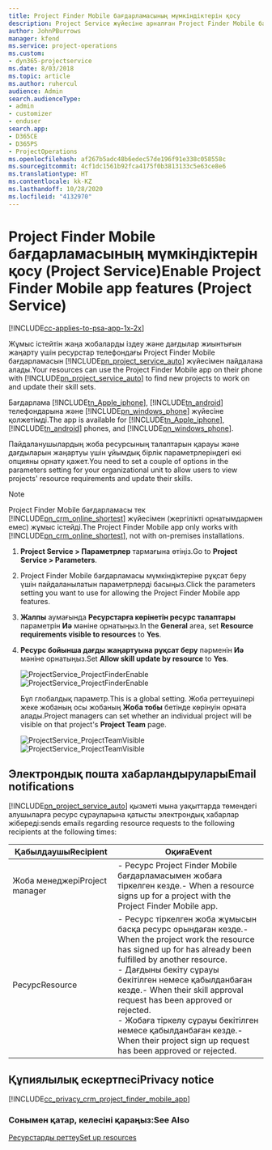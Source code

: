 ```yaml
---
title: Project Finder Mobile бағдарламасының мүмкіндіктерін қосу
description: Project Service жүйесіне арналған Project Finder Mobile бағдарламасы мүмкіндіктерін қосу жолы
author: JohnPBurrows
manager: kfend
ms.service: project-operations
ms.custom:
- dyn365-projectservice
ms.date: 8/03/2018
ms.topic: article
ms.author: ruhercul
audience: Admin
search.audienceType:
- admin
- customizer
- enduser
search.app:
- D365CE
- D365PS
- ProjectOperations
ms.openlocfilehash: af267b5adc48b6edec57de196f91e338c058558c
ms.sourcegitcommit: 4cf1dc1561b92fca4175f0b3813133c5e63ce8e6
ms.translationtype: HT
ms.contentlocale: kk-KZ
ms.lasthandoff: 10/28/2020
ms.locfileid: "4132970"
---
```

# <a name="enable-project-finder-mobile-app-features-project-service"></a><span data-ttu-id="72184-103">Project Finder Mobile бағдарламасының мүмкіндіктерін қосу (Project Service)</span><span class="sxs-lookup"><span data-stu-id="72184-103">Enable Project Finder Mobile app features (Project Service)</span></span>

[!INCLUDE[cc-applies-to-psa-app-1x-2x](../includes/cc-applies-to-psa-app-1x-2x.md)]

<span data-ttu-id="72184-104">Жұмыс істейтін жаңа жобаларды іздеу және дағдылар жиынтығын жаңарту үшін ресурстар телефондағы Project Finder Mobile бағдарламасын [!INCLUDE[pn_project_service_auto](../includes/pn-project-service-auto.md)] жүйесімен пайдалана алады.</span><span class="sxs-lookup"><span data-stu-id="72184-104">Your resources can use the Project Finder Mobile app on their phone with [!INCLUDE[pn_project_service_auto](../includes/pn-project-service-auto.md)] to find new projects to work on and update their skill sets.</span></span>  
  
 <span data-ttu-id="72184-105">Бағдарлама [!INCLUDE[tn_Apple_iphone](../includes/tn-apple-iphone.md)], [!INCLUDE[tn_android](../includes/tn-android.md)] телефондарына және [!INCLUDE[pn_windows_phone](../includes/pn-windows-phone.md)] жүйесіне қолжетімді.</span><span class="sxs-lookup"><span data-stu-id="72184-105">The app is available for [!INCLUDE[tn_Apple_iphone](../includes/tn-apple-iphone.md)], [!INCLUDE[tn_android](../includes/tn-android.md)] phones, and [!INCLUDE[pn_windows_phone](../includes/pn-windows-phone.md)].</span></span>  
  
 <span data-ttu-id="72184-106">Пайдаланушылардың жоба ресурсының талаптарын қарауы және дағдыларын жаңартуы үшін ұйымдық бірлік параметрлеріндегі екі опцияны орнату қажет.</span><span class="sxs-lookup"><span data-stu-id="72184-106">You need to set a couple of options in the parameters setting for your organizational unit to allow users to view projects' resource requirements and update their skills.</span></span>  
  
> [!NOTE]
>  <span data-ttu-id="72184-107">Project Finder Mobile бағдарламасы тек [!INCLUDE[pn_crm_online_shortest](../includes/pn-crm-online-shortest.md)] жүйесімен (жергілікті орнатымдармен емес) жұмыс істейді.</span><span class="sxs-lookup"><span data-stu-id="72184-107">The Project Finder Mobile app only works with [!INCLUDE[pn_crm_online_shortest](../includes/pn-crm-online-shortest.md)], not with on-premises installations.</span></span>  
  
1. <span data-ttu-id="72184-108">**Project Service > Параметрлер** тармағына өтіңіз.</span><span class="sxs-lookup"><span data-stu-id="72184-108">Go to **Project Service > Parameters**.</span></span>  
  
2. <span data-ttu-id="72184-109">Project Finder Mobile бағдарламасы мүмкіндіктеріне рұқсат беру үшін пайдаланылатын параметрлерді басыңыз.</span><span class="sxs-lookup"><span data-stu-id="72184-109">Click the parameters setting you want to use for allowing the Project Finder Mobile app features.</span></span>  
  
3. <span data-ttu-id="72184-110">**Жалпы** аумағында **Ресурстарға көрінетін ресурс талаптары** параметрін **Иә** мәніне орнатыңыз.</span><span class="sxs-lookup"><span data-stu-id="72184-110">In the **General** area, set **Resource requirements visible to resources** to **Yes**.</span></span>  
  
4. <span data-ttu-id="72184-111">**Ресурс бойынша дағды жаңартуына рұқсат беру** пәрменін **Иә** мәніне орнатыңыз.</span><span class="sxs-lookup"><span data-stu-id="72184-111">Set **Allow skill update by resource** to **Yes**.</span></span>  
  
   <span data-ttu-id="72184-112">![ProjectService_ProjectFinderEnable](../psa/media/project-service-project-finder-enable.png "ProjectService_ProjectFinderEnable")</span><span class="sxs-lookup"><span data-stu-id="72184-112">![ProjectService_ProjectFinderEnable](../psa/media/project-service-project-finder-enable.png "ProjectService_ProjectFinderEnable")</span></span>  
  
   <span data-ttu-id="72184-113">Бұл глобалдық параметр.</span><span class="sxs-lookup"><span data-stu-id="72184-113">This is a global setting.</span></span> <span data-ttu-id="72184-114">Жоба реттеушілері жеке жобаның осы жобаның **Жоба тобы** бетінде көрінуін орната алады.</span><span class="sxs-lookup"><span data-stu-id="72184-114">Project managers can set whether an individual project will be visible on that project's **Project Team** page.</span></span>  
  
   <span data-ttu-id="72184-115">![ProjectService_ProjectTeamVisible](../psa/media/project-service-project-team-visible.png "ProjectService_ProjectTeamVisible")</span><span class="sxs-lookup"><span data-stu-id="72184-115">![ProjectService_ProjectTeamVisible](../psa/media/project-service-project-team-visible.png "ProjectService_ProjectTeamVisible")</span></span>  
  
## <a name="email-notifications"></a><span data-ttu-id="72184-116">Электрондық пошта хабарландырулары</span><span class="sxs-lookup"><span data-stu-id="72184-116">Email notifications</span></span>  
 [!INCLUDE[pn_project_service_auto](../includes/pn-project-service-auto.md)] <span data-ttu-id="72184-117">қызметі мына уақыттарда төмендегі алушыларға ресурс сұрауларына қатысты электрондық хабарлар жібереді:</span><span class="sxs-lookup"><span data-stu-id="72184-117">sends emails regarding resource requests to the following recipients at the following times:</span></span>  
  
|<span data-ttu-id="72184-118">Қабылдаушы</span><span class="sxs-lookup"><span data-stu-id="72184-118">Recipient</span></span>|<span data-ttu-id="72184-119">Оқиға</span><span class="sxs-lookup"><span data-stu-id="72184-119">Event</span></span>|  
|---------------|-----------|  
|<span data-ttu-id="72184-120">Жоба менеджері</span><span class="sxs-lookup"><span data-stu-id="72184-120">Project manager</span></span>|<span data-ttu-id="72184-121">-   Ресурс Project Finder Mobile бағдарламасымен жобаға тіркелген кезде.</span><span class="sxs-lookup"><span data-stu-id="72184-121">-   When a resource signs up for a project with the Project Finder Mobile app.</span></span>|  
|<span data-ttu-id="72184-122">Ресурс</span><span class="sxs-lookup"><span data-stu-id="72184-122">Resource</span></span>|<span data-ttu-id="72184-123">-   Ресурс тіркелген жоба жұмысын басқа ресурс орындаған кезде.</span><span class="sxs-lookup"><span data-stu-id="72184-123">-   When the project work the resource has signed up for has already been fulfilled by another resource.</span></span><br /><span data-ttu-id="72184-124">-   Дағдыны бекіту сұрауы бекітілген немесе қабылданбаған кезде.</span><span class="sxs-lookup"><span data-stu-id="72184-124">-   When their skill approval request has been approved or rejected.</span></span><br /><span data-ttu-id="72184-125">-   Жобаға тіркелу сұрауы бекітілген немесе қабылданбаған кезде.</span><span class="sxs-lookup"><span data-stu-id="72184-125">-   When their project sign up request has been approved or rejected.</span></span>|  
  
## <a name="privacy-notice"></a><span data-ttu-id="72184-126">Құпиялылық ескертпесі</span><span class="sxs-lookup"><span data-stu-id="72184-126">Privacy notice</span></span>  
 [!INCLUDE[cc_privacy_crm_project_finder_mobile_app](../includes/cc-privacy-crm-project-finder-mobile-app.md)]  
  
### <a name="see-also"></a><span data-ttu-id="72184-127">Сонымен қатар, келесіні қараңыз:</span><span class="sxs-lookup"><span data-stu-id="72184-127">See Also</span></span>  
 [<span data-ttu-id="72184-128">Ресурстарды реттеу</span><span class="sxs-lookup"><span data-stu-id="72184-128">Set up resources</span></span>](../psa/set-up-resources.md)
